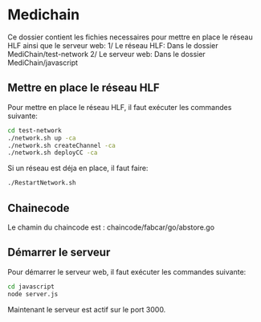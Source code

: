 # Medichain
Ce dossier contient les fichies necessaires pour mettre en place le réseau HLF ainsi que le serveur web:
1/ Le réseau HLF: Dans le dossier MediChain/test-network
2/ Le serveur web: Dans le dossier MediChain/javascript

## Mettre en place le réseau HLF
Pour mettre en place le réseau HLF, il faut exécuter les commandes suivante:
```bash
cd test-network
./network.sh up -ca
./network.sh createChannel -ca
./network.sh deployCC -ca
```
Si  un réseau est déja en place, il faut faire:
```bash
./RestartNetwork.sh
```
## Chainecode
Le chamin du chaincode est : chaincode/fabcar/go/abstore.go
## Démarrer le serveur
Pour démarrer le serveur web, il faut exécuter les commandes suivante:
```bash
cd javascript
node server.js
```
Maintenant le serveur est actif sur le port 3000.


